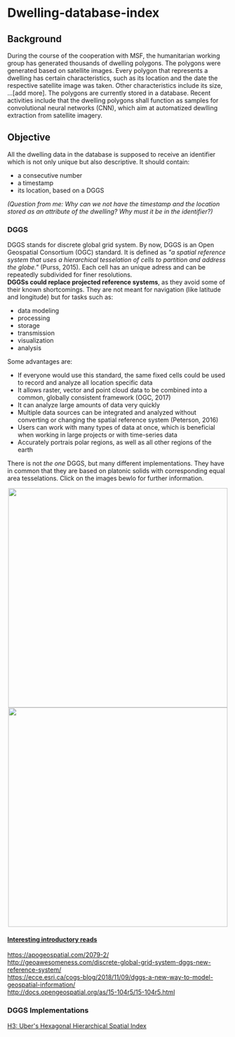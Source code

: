 # Dwelling-database-index  

## Background  
During the course of the cooperation with MSF, the humanitarian working group has generated thousands of dwelling polygons. The polygons were generated based on satellite images. Every polygon that represents a dwelling has certain characteristics, such as its location and the date the respective satellite image was taken. Other characteristics include its size, ...[add more]. The polygons are currently stored in a database. Recent activities include that the dwelling polygons shall function as samples for convolutional neural networks (CNN), which aim at automatized dewlling extraction from satellite imagery.

## Objective
All the dwelling data in the database is supposed to receive an identifier which is not only unique but also descriptive. It should contain:
- a consecutive number  
- a timestamp
- its location, based on a DGGS  

*(Question from me: Why can we not have the timestamp and the location stored as an attribute of the dwelling? Why must it be in the identifier?)*

### DGGS  
DGGS stands for discrete global grid system. By now, DGGS is an Open Geospatial Consortium (OGC) standard. It is defined as *"a spatial reference system that uses a hierarchical tesselation of cells to partition and address the globe."* (Purss, 2015). Each cell has an unique adress and can be repeatedly subdivided for finer resolutions.    
**DGGSs could replace projected reference systems**, as they avoid some of their known shortcomings. They are not meant for navigation (like latitude and longitude) but for tasks such as: 
- data modeling
- processing
- storage
- transmission
- visualization
- analysis  

Some advantages are:  
- If everyone would use this standard, the same fixed cells could be used to record and analyze all location specific data  
- It allows raster, vector and point cloud data to be combined into a common, globally consistent framework (OGC, 2017)  
- It can analyze large amounts of data very quickly  
- Multiple data sources can be integrated and analyzed without converting or changing the spatial reference system (Peterson, 2016)
- Users can work with many types of data at once, which is beneficial when working in large projects or with time-series data
- Accurately portrais polar regions, as well as all other regions of the earth

There is not *the one* DGGS, but many different implementations. They have in common that they are based on platonic solids with corresponding equal area tesselations. Click on the images bewlo for further information.  

<p align="center">
   <a href="https://ecce.esri.ca/cogs-blog/2018/11/09/dggs-a-new-way-to-model-geospatial-information/"><img src= "https://ecce.esri.ca/wp-content/uploads/2018/11/polyhedratessellations-700x294.png" width = "500px"/)</a>
  <a href="https://apogeospatial.com/2079-2/"><img src= "https://apogeospatial.com/wp-content/uploads/2016/03/DGGS-Examples_6-1024x615.jpg" width = "500px"/)</a>
</p>

#### Interesting introductory reads  
https://apogeospatial.com/2079-2/  
http://geoawesomeness.com/discrete-global-grid-system-dggs-new-reference-system/  
https://ecce.esri.ca/cogs-blog/2018/11/09/dggs-a-new-way-to-model-geospatial-information/  
http://docs.opengeospatial.org/as/15-104r5/15-104r5.html  
 
### DGGS Implementations  

<a href="https://eng.uber.com/h3/" title="H3">H3: Uber's Hexagonal Hierarchical Spatial Index</a>
